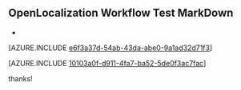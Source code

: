 ## OpenLocalization Workflow Test MarkDown
* 

[AZURE.INCLUDE [e6f3a37d-54ab-43da-abe0-9a1ad32d71f3](calleeMd1.md)]



[AZURE.INCLUDE [10103a0f-d911-4fa7-ba52-5de0f3ac7fac](calleeMd2.md)]

 
thanks!